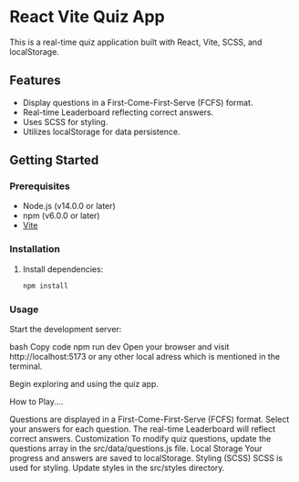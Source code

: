 # React Vite Quiz App

This is a real-time quiz application built with React, Vite, SCSS, and localStorage.

## Features

- Display questions in a First-Come-First-Serve (FCFS) format.
- Real-time Leaderboard reflecting correct answers.
- Uses SCSS for styling.
- Utilizes localStorage for data persistence.

## Getting Started

### Prerequisites

- Node.js (v14.0.0 or later)
- npm (v6.0.0 or later)
- [Vite](https://vitejs.dev/)

### Installation

1. Install dependencies:

   ```bash
   npm install

### Usage

Start the development server:

bash
Copy code
npm run dev
Open your browser and visit http://localhost:5173 or any other local adress which is mentioned in the terminal.

Begin exploring and using the quiz app.

How to Play....

Questions are displayed in a First-Come-First-Serve (FCFS) format.
Select your answers for each question.
The real-time Leaderboard will reflect correct answers.
Customization
To modify quiz questions, update the questions array in the src/data/questions.js file.
Local Storage
Your progress and answers are saved to localStorage.
Styling (SCSS)
SCSS is used for styling. Update styles in the src/styles directory.
